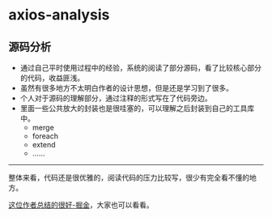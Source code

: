 # axios-analysis

## 源码分析
- 通过自己平时使用过程中的经验，系统的阅读了部分源码，看了比较核心部分的代码，收益匪浅。
- 虽然有很多地方不太明白作者的设计思想，但是还是学习到了很多。
- 个人对于源码的理解部分，通过注释的形式写在了代码旁边。
- 里面一些公共放大的封装也是很哇塞的，可以理解之后封装到自己的工具库中。
  - merge
  - foreach
  - extend
  - ……


---
整体来看，代码还是很优雅的，阅读代码的压力比较写，很少有完全看不懂的地方。

[这位作者总结的很好-掘金](https://juejin.cn/post/7016255507392364557?searchId=202307241019577A5BF947EF2434862BC8)，大家也可以看看。
